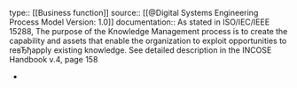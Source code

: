 type:: [[Business function]]
source:: [[@Digital Systems Engineering Process Model Version: 1.0]]
documentation:: As stated in ISO/IEC/IEEE 15288, The purpose of the Knowledge Management process is to create the capability and assets that enable the organization to exploit opportunities to reвЂђapply existing knowledge.  See detailed description in the INCOSE Handbook v.4, page 158

-